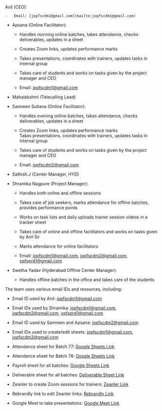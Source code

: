   Anil (CEO):
    
    -   Email: [jopfscdm1@gmail.com](mailto:jopfscdm1@gmail.com)
        
-   Apsana (Online Facilitator):
    
    -   Handles morning online batches, takes attendance, checks deliverables, updates in a sheet
        
    -   Creates Zoom links, updates performance marks
        
    -   Takes presentations, coordinates with trainers, updates tasks in internal group
        
    -   Takes care of students and works on tasks given by the project manager and CEO
        
    -   Email: [jopfscdm1@gmail.com](mailto:jopfscdm1@gmail.com)
        
-   Mahalakshmi (Telecalling Lead)
    
-   Samreen Sultana (Online Facilitator):
    
    -   Handles evening online batches, takes attendance, checks deliverables, updates in a sheet
        
    -   Creates Zoom links, updates performance marks  
        Takes presentations, coordinates with trainers, updates tasks in internal group
        
    -   Takes care of students and works on tasks given by the project manager and CEO
        
    -   Email: [jopfscdm2@gmail.com](mailto:jopfscdm2@gmail.com)
        
-   Sathish.J (Center Manager, HYD)
    
-   Shramika Nagpure (Project Manager):
    
    -   Handles both online and offline sessions
        
    -   Takes care of job seekers, marks attendance for offline batches, provides performance points
        
    -   Works on task lists and daily uploads trainer session videos in a tracker sheet
        
    -   Takes care of online and offline facilitators and works on tasks given by Anil Sir
        
    -   Marks attendance for online facilitators
        
    -   Email: [jopfscdm1@gmail.com](mailto:jopfscdm1@gmail.com), [jopfscdm2@gmail.com](mailto:jopfscdm2@gmail.com), [opfsprd1@gmail.com](mailto:opfsprd1@gmail.com)
        
-   Swetha Yadav (Hyderabad Offline Center Manager):
    
    -   Handles offline batches in the office and takes care of the students
        

The team uses various email IDs and resources, including:  

-   Email ID used by Anil: [jopfscdm1@gmail.com](mailto:jopfscdm1@gmail.com)
    
-   Email IDs used by Shramika: [jopfscdm1@gmail.com](mailto:jopfscdm1@gmail.com), [jopfscdm2@gmail.com](mailto:jopfscdm2@gmail.com), [opfsprd1@gmail.com](mailto:opfsprd1@gmail.com)
    
-   Email ID used by Samreen and Apsana: [jopfscdm2@gmail.com](mailto:jopfscdm2@gmail.com)
    
-   Email IDs used to create/edit sheets: [jopfscdm1@gmail.com](mailto:jopfscdm1@gmail.com), [jopfscdm2@gmail.com](mailto:jopfscdm2@gmail.com)
    
-   Attendance sheet for Batch 77: [Google Sheets Link](https://docs.google.com/spreadsheets/d/1wKm_QgKamUgZNuxV5Y5Ah4ODxiogAR0mbUpcgO-uwbg/edit#gid=0)
    
-   Attendance sheet for Batch 78: [Google Sheets Link](https://docs.google.com/spreadsheets/d/14A2TC0v6xez62LvV3xXXGCQIsGFsMpW0hfAh_TvdtT8/edit#gid=799592773)
    
-   Payroll sheet for all batches: [Google Sheets Link](https://docs.google.com/spreadsheets/d/1-_4dQb3y5lABMYHg55nVcO6SXd27SVbQlfWgIc4K8rY/edit#gid=1008445077)
    
-   Deliverable sheet for all batches: [Deliverable Sheet Link](https://r.ncodeit.com/del)
    
-   Zeanler to create Zoom sessions for trainers: [Zeanler Link](https://university.ncodeit.com/admin#home)
    
-   Rebrandly link to edit Zeanler links: [Rebrandly Link](https://app.rebrandly.com/)
    
-   Google Meet to take presentations: [Google Meet Link](https://meet.google.com/)
